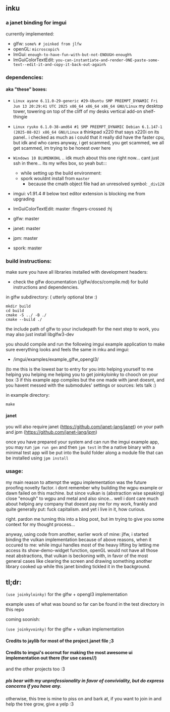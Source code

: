 ## inku

### a janet binding for imgui

currently implemented:
 - glfw: `some% # joinked from jlfw`
 - openGL: `microscopic%`
 - ImGui: `enough-to-have-fun-with-but-not-ENOUGH-enough%`
 - ImGuiColorTextEdit: `you-can-instantiate-and-render-ONE-paste-some-text--edit-it-and-copy-it-back-out-again%`

### dependencies:
#### aka "these" boxes:

 - `Linux ayane 6.11.0-29-generic #29-Ubuntu SMP PREEMPT_DYNAMIC Fri Jun 13 20:29:41 UTC 2025 x86_64 x86_64 x86_64 GNU/Linux` my desktop tower, towering on top of the cliff of my desks vertical add-on shelf-thingie
 - `Linux ryuko 6.1.0-38-amd64 #1 SMP PREEMPT_DYNAMIC Debian 6.1.147-1 (2025-08-02) x86_64 GNU/Linux` a thinkpad x220 that says x220i on its panel.. i checked as much as i could that it really did have the faster cpu, but idk and who cares anyway, i get scammed, you get scammed, we all get scammed, im trying to be honest over here
 - `Windows 10 BLUMENKOHL` .. idk much about this one right now... cant just ssh in there... its my wifes box, so yeah but:::
   - while setting up the build environment:
   - spork wouldnt install from `master`
     - because the cmath object file had an unresolved symbol: `_div128`


 - imgui: v1.91.4 # below text editor extension is blocking me from upgrading
 - ImGuiColorTextEdit: master  :fingers-crossed :hj
 - glfw: master
 - janet: master
 - jpm: master
 - spork: master


### build instructions:

make sure you have all libraries installed with development headers:
 - check the glfw documentation (<inkurootdir>/glfw/docs/compile.md) for build instructions and dependencies.

in glfw subdirectory: ( utterly optional btw :)

```
mkdir build
cd build
cmake -S ../ -B ./
cmake --build ./
```


the include path of glfw to your includepath for the next step to work, you may also just install libglfw3-dev


you should compile and run the following imgui example application to make sure everything looks and feels the same in inku and imgui:
 - <inkurootdir>/imgui/examples/example_glfw_opengl3/

(to me this is the lowest bar to entry for you into helping yourself to me helping you helping me helping you to get joinkyloinky to chooch on your box :3 if this example app compiles but the one made with janet doesnt, and you havent messed with the submodules' settings or sources: lets talk :)

in example directory: 

```
make
```

#### janet
you will also require janet (https://github.com/janet-lang/janet) on your path and jpm (https://github.com/janet-lang/jpm)

once you have prepared your system and can run the imgui example app, you may run `jpm run gen` and then `jpm test` in the <inkurootdir>
a native binary with a minimal test app will be put into the build folder along a module file that can be installed using `jpm install`

### usage:

my main reason to attempt the wgpu implementation was the future proofing novelty factor.
i dont remember why building the wgpu example or dawn failed on this machine.
but since vulkan is (abstraction wise speaking) close "enough" to wgpu and metal
and also since... well i dont care much about helping any company that doesnt pay me for my work, frankly and quite generally put: fuck capitalism. and yet i live in it, how curious.

right. pardon me turning this into a blog post, but im trying to give you some context for my thought process...


anyway, using code from another, earlier work of mine: jlfw, i started binding the vulkan implementation because of above reasons, when it occured to me:
while imgui handles most of the heavy lifting by letting me access its show-demo-widget function, openGL would not have all those neat abstractions, that vulkan is beckoning with, in favor of the most general cases like clearing the screen and drawing something another library cooked up while this janet binding tickled it in the background.

## tl;dr:


`(use joinkyloinky)` for the glfw + opengl3 implementation

example uses of what was bound so far can be found in the test directory in this repo

coming soonish:

`(use joinkyvoinky)` for the glfw + vulkan implementation


#### Credits to jaylib for most of the project.janet file ;3
#### Credits to imgui's ocornut for making the most awesome ui implementation out there (for use cases//)

and the other projects too :3


##### pls bear with my unprofessionality in favor of conviviality, but do express concerns if you have any.

otherwise, this tree is mine to piss on and bark at, if you want to join in and help the tree grow, give a yelp :3